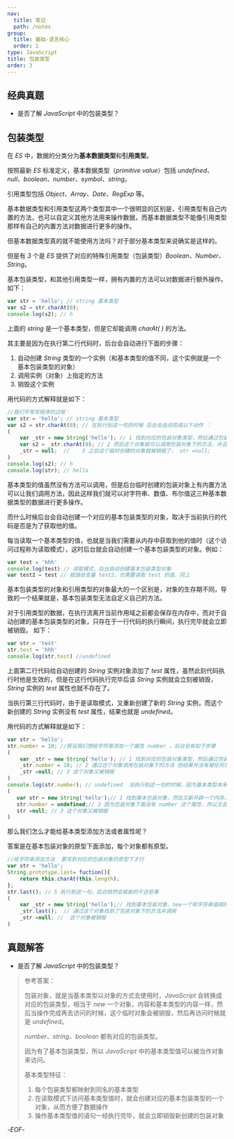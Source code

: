 ```yaml
---
nav:
  title: 笔记
  path: /notes
group:
  title: 基础-语言核心
  order: 1
type: JavaScript
title: 包装类型
order: 3
---
```


## 经典真题



- 是否了解 *JavaScript* 中的包装类型？



## 包装类型



在 *ES* 中，数据的分类分为**基本数据类型**和**引用类型**。



按照最新 *ES* 标准定义，基本数据类型（*primitive value*）包括 *undefined、null、boolean、number、symbol、string*。

引用类型包括 *Object、Array、Date、RegExp* 等。

基本数据类型和引用类型这两个类型其中一个很明显的区别是，引用类型有自己内置的方法，也可以自定义其他方法用来操作数据，而基本数据类型不能像引用类型那样有自己的内置方法对数据进行更多的操作。



但基本数据类型真的就不能使用方法吗？对于部分基本类型来说确实是这样的。

但是有 *3* 个是 *ES* 提供了对应的特殊引用类型（包装类型）*Boolean、Number、String*。

基本包装类型，和其他引用类型一样，拥有内置的方法可以对数据进行额外操作。如下：

```js
var str = 'hello'; // string 基本类型
var s2 = str.charAt(0);
console.log(s2); // h
```

上面的 *string* 是一个基本类型，但是它却能调用 *charAt( )* 的方法。

其主要是因为在执行第二行代码时，后台会自动进行下面的步骤：

1. 自动创建 *String* 类型的一个实例（和基本类型的值不同，这个实例就是一个基本包装类型的对象）
2. 调用实例（对象）上指定的方法
3. 销毁这个实例

用代码的方式解释就是如下：

```js
//我们平常写程序的过程：
var str = 'hello'; // string 基本类型
var s2 = str.charAt(0); // 在执行到这一句的时候 后台会自动完成以下动作 ：
(
    var _str = new String('hello'); // 1 找到对应的包装对象类型，然后通过包装对象创建出一个和基本类型值相同的对象
    var s2 = _str.charAt(0); // 2 然后这个对象就可以调用包装对象下的方法，并且返回结给 s2.
    _str = null;  //    3 之后这个临时创建的对象就被销毁了， str =null; 
)
console.log(s2); // h 
console.log(str); // hello
```



基本类型的值虽然没有方法可以调用，但是后台临时创建的包装对象上有内置方法可以让我们调用方法，因此这样我们就可以对字符串、数值、布尔值这三种基本数据类型的数据进行更多操作。

而什么时候后台会自动创建一个对应的基本包装类型的对象，取决于当前执行的代码是否是为了获取他的值。

每当读取一个基本类型的值，也就是当我们需要从内存中获取到他的值时（这个访问过程称为读取模式），这时后台就会自动创建一个基本包装类型的对象。例如：

```javascript
var test = 'hhh'
console.log(test) // 读取模式，后台自动创建基本包装类型对象
var test2 = test // 赋值给变量 test2，也需要读取 test 的值，同上
```

基本包装类型的对象和引用类型的对象最大的一个区别是，对象的生存期不同，导致的一个结果就是，基本包装类型无法自定义自己的方法。

对于引用类型的数据，在执行流离开当前作用域之前都会保存在内存中，而对于自动创建的基本包装类型的对象，只存在于一行代码的执行瞬间，执行完毕就会立即被销毁。
如下：

```javascript
var str = 'test'
str.test = 'hhh'
console.log(str.test) //undefined
```

上面第二行代码给自动创建的 *String* 实例对象添加了 *test* 属性，虽然此刻代码执行时他是生效的，但是在这行代码执行完毕后该 *String* 实例就会立刻被销毁，*String* 实例的 *test* 属性也就不存在了。

当执行第三行代码时，由于是读取模式，又重新创建了新的 *String* 实例，而这个新创建的 *String* 实例没有 *test* 属性，结果也就是 *undefined*。



用代码的方式解释就是如下：

```js
var str = 'hello';
str.number = 10; //假设我们想给字符串添加一个属性 number ，后台会有如下步骤
(
    var _str = new String('hello'); // 1 找到对应的包装对象类型，然后通过包装对象创建出一个和基本类型值相同的对象
    _str.number = 10; // 2 通过这个对象调用包装对象下的方法 但结果并没有被任何东西保存
    _str =null; // 3 这个对象又被销毁
)
console.log(str.number); // undefined  当执行到这一句的时候，因为基本类型本来没有属性，后台又会重新重复上面的步骤
(
   var str = new String('hello');// 1 找到基本包装对象，然后又新开辟一个内存，创建一个值为 hello 对象
   str.number = undefined;// 2 因为包装对象下面没有 number 这个属性，所以又会重新添加，因为没有值，所以值是未定义;然后弹出结果
   str =null; // 3 这个对象又被销毁
)
```



那么我们怎么才能给基本类型添加方法或者属性呢？

答案是在基本包装对象的原型下面添加，每个对象都有原型。

```js
//给字符串添加方法  要写到对应的包装对象的原型下才行
var str = 'hello';
String.prototype.last= fuction(){ 
    return this.charAt(this.length);
}; 
str.last(); // 5 执行到这一句，后台依然会偷偷的干这些事
(
    var _str = new String('hello');// 找到基本包装对象，new一个和字符串值相同的对象，
    _str.last();  // 通过这个对象找到了包装对象下的方法并调用 
    _str =null; //  这个对象被销毁
)
```



## 真题解答



- 是否了解 *JavaScript* 中的包装类型？

> 参考答案：
>
> 包装对象，就是当基本类型以对象的方式去使用时，*JavaScript* 会转换成对应的包装类型，相当于 *new* 一个对象，内容和基本类型的内容一样，然后当操作完成再去访问的时候，这个临时对象会被销毁，然后再访问时候就是 *undefined*。
>
> *number、string、boolean* 都有对应的包装类型。
>
> 因为有了基本包装类型，所以 *JavaScript*  中的基本类型值可以被当作对象来访问。
>
> 基本类型特征：
>
> 1. 每个包装类型都映射到同名的基本类型
> 2. 在读取模式下访问基本类型值时，就会创建对应的基本包装类型的一个对象，从而方便了数据操作
> 3. 操作基本类型值的语句一经执行完毕，就会立即销毁新创建的包装对象



-*EOF*-


